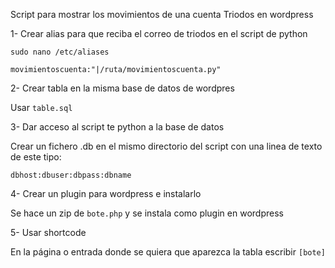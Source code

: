 Script para mostrar los movimientos de una cuenta Triodos en wordpress

1- Crear alias para que reciba el correo de triodos en el script de python

`sudo nano /etc/aliases`

```
movimientoscuenta:"|/ruta/movimientoscuenta.py"
```

2- Crear tabla en la misma base de datos de wordpres

Usar `table.sql`

3- Dar acceso al script te python a la base de datos

Crear un fichero .db en el mismo directorio del script con una linea de texto
de este tipo:

```
dbhost:dbuser:dbpass:dbname
```

4- Crear un plugin para wordpress e instalarlo

Se hace un zip de `bote.php` y se instala como plugin en wordpress

5- Usar shortcode

En la página o entrada donde se quiera que aparezca la tabla escribir `[bote]`
